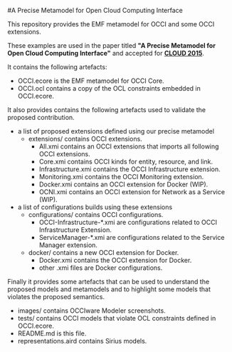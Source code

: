 #A Precise Metamodel for Open Cloud Computing Interface

This repository provides the EMF metamodel for OCCI and some OCCI extensions.

These examples are used in the paper titled **"A Precise Metamodel for Open Cloud Computing Interface"** and accepted for **[CLOUD 2015](http://www.thecloudcomputing.org/2015/)**. 

It contains the following artefacts:

- OCCI.ecore is the EMF metamodel for OCCI Core.
- OCCI.ocl contains a copy of the OCL constraints embedded in OCCI.ecore.

It  also provides contains the following artefacts used to validate the proposed contribution. 
- a list of proposed extensions defined using our precise metamodel
  - extensions/ contains OCCI extensions.
    - All.xmi contains an OCCI extensions that imports all following OCCI extensions.
    - Core.xmi contains OCCI kinds for entity, resource, and link.
    - Infrastructure.xmi contains the OCCI Infrastructure extension.
    - Monitoring.xmi contains the OCCI Monitoring extension.
    - Docker.xmi contains an OCCI extension for Docker (WIP).
    - OCNI.xmi contains an OCCI extension for Network as a Service (WIP).
- a list of configurations builds using these extensions
  - configurations/ contains OCCI configurations.
    - OCCI-Infrastructure-*.xmi are configurations related to OCCI Infrastructure Extension.
    - ServiceManager-*.xmi are configurations related to the Service Manager extension.
  - docker/ contains a new OCCI extension for Docker.
    - Docker.xmi contains the OCCI extension for Docker.
    - other .xmi files are Docker configurations.

Finally it provides some artefacts that can be used to understand the proposed models and metamodels and to highlight some models that violates the proposed semantics. 

- images/ contains OCCIware Modeler screenshots.
- tests/ contains OCCI models that violate OCL constraints defined in OCCI.ecore.
- README.md is this file.
- representations.aird contains Sirius models.
 
